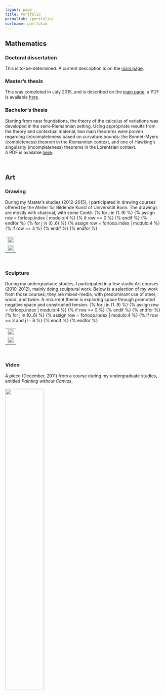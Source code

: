 ```yaml
---
layout: page
title: Portfolio
permalink: /portfolio/
sortname: portfolio
---
```


<h2>Mathematics</h2>

<h3>Doctoral dissertation</h3>

This is to-be-determined.  A current description is on the <a href="/index.html#phd">main page</a>.

<h3>Master’s thesis</h3>

<p>
This was completed in July 2015, and is described on the <a href="/index.html#masters">main page</a>; a PDF is available <a href="/files/theses/masters.pdf">here</a>.
</p>


<h3>Bachelor’s thesis</h3>

<p>
Starting from near foundations, the theory of the calculus of variations was developed in the semi-Riemannian
setting. Using appropriate results from the theory and contextual material, two main theorems were proven regarding
(in)completeness based on curvature bounds: the Bonnet-Myers (completeness) theorem in the Riemannian context,
and one of Hawking’s singularity (incompleteness) theorems in the Lorentzian context.
<br>
A PDF is available <a href="/files/theses/thesis.pdf">here</a>.
</p>

<br>

<h2>Art</h2>

<h3>Drawing</h3>
<p>
During my Master’s studies (2012-2015), I participated in drawing courses offered by the Atelier für Bildende Kunst of Universität Bonn.  The drawings are mostly with charcoal, with some Conté.
<table style="width:100%;">
  <tr>
  {% for j in (1..9) %}
    <td><a href="/drawings/assorted/00{{ j }}.jpg"><img src="/drawings/assorted/thumbs/00{{ j }}.jpg" style="width:100%;"></a></td>
  {% assign row = forloop.index | modulo:4 %}
  {% if row == 0 %}
  </tr>
  <tr>
  {% endif %}
  {% endfor %}
  {% for j in (0..6) %}
    <td><a href="/drawings/assorted/01{{ j }}.jpg"><img src="/drawings/assorted/thumbs/01{{ j }}.jpg" style="width:100%;"></a></td>
  {% assign row = forloop.index | modulo:4 %}
  {% if row == 3 %}
  </tr>
  <tr>
  {% endif %}
  {% endfor %}
  </tr>
</table>
</p>
<br>

<h3>Sculpture</h3>
<p>
During my undergraduate studies, I participated in a few studio Art courses (2010-2012), mainly doing sculptural work.  Below is a selection of my work from those courses; they are mixed-media, with predominant use of steel, wood, and twine.  A recurrent theme is exploring space through promoted negative space and constructed tension.
<table style="width:100%;">
  <tr>
  {% for j in (1..9) %}
    <td><a href="/sculptures/small/00{{ j }}.jpg"><img src="/sculptures/thumbs/00{{ j }}.jpg" style="width:100%;"></a></td>
  {% assign row = forloop.index | modulo:4 %}
  {% if row == 0 %}
  </tr>
  <tr>
  {% endif %}
  {% endfor %}
  {% for j in (0..6) %}
    <td><a href="/sculptures/small/01{{ j }}.jpg"><img src="/sculptures/thumbs/01{{ j }}.jpg" style="width:100%;"></a></td>
  {% assign row = forloop.index | modulo:4 %}
  {% if row == 3 and j != 6 %}
  </tr>
  <tr>
  {% endif %}
  {% endfor %}
  </tr>
</table>
</p>
<br>

<h3>Video</h3>
<p>
A piece (December, 2011) from a course during my undergraduate studies, entitled <i>Painting without Canvas</i>.
<br><br>
<a href="/files/video/Draenge.mp4"><img src="/files/video/Draenge-titel-thumb.png" style="width:50%"></a>
